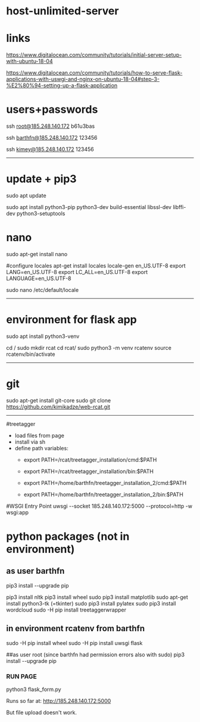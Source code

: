 # host-unlimited-server

# links
https://www.digitalocean.com/community/tutorials/initial-server-setup-with-ubuntu-18-04

https://www.digitalocean.com/community/tutorials/how-to-serve-flask-applications-with-uswgi-and-nginx-on-ubuntu-18-04#step-3-%E2%80%94-setting-up-a-flask-application


# users+passwords
ssh root@185.248.140.172
b61u3bas

ssh barthfn@185.248.140.172
123456

ssh kimey@185.248.140.172
123456

------------------------------------------------

# update + pip3
sudo apt update

sudo apt install python3-pip python3-dev build-essential libssl-dev libffi-dev python3-setuptools

# nano
sudo apt-get install nano

#configure locales
apt-get install locales
locale-gen en_US.UTF-8
export LANG=en_US.UTF-8
export LC_ALL=en_US.UTF-8
export LANGUAGE=en_US.UTF-8

sudo nano /etc/default/locale

----------------------------------------------

# environment for flask app

sudo apt install python3-venv

cd /
sudo mkdir rcat
cd rcat/
sudo python3 -m venv rcatenv
source rcatenv/bin/activate

----------------------------------------------

# git 
sudo apt-get install git-core
sudo git clone https://github.com/kimikadze/web-rcat.git

----------------------------------------------

#treetagger
- load files from page
- install via sh
- define path variables:
	- export PATH=/rcat/treetagger_installation/cmd:$PATH
	- export PATH=/rcat/treetagger_installation/bin:$PATH

	- export PATH=/home/barthfn/treetagger_installation_2/cmd:$PATH
	- export PATH=/home/barthfn/treetagger_installation_2/bin:$PATH

#WSGI Entry Point
uwsgi --socket 185.248.140.172:5000 --protocol=http -w wsgi:app

# python packages (not in environment)

## as user barthfn
pip3 install --upgrade pip

pip3 install nltk
pip3 install wheel
sudo pip3 install matplotlib
sudo apt-get install python3-tk
(=tkinter)
sudo pip3 install pylatex
sudo pip3 install wordcloud
sudo -H pip install treetaggerwrapper

## in environment rcatenv from barthfn
sudo -H pip install wheel
sudo -H pip install uwsgi flask

##as user root (since barthfn had permission errors also with sudo)
pip3 install --upgrade pip

### RUN PAGE
python3 flask_form.py 

Runs so far at:
http://185.248.140.172:5000

But file upload doesn't work.








